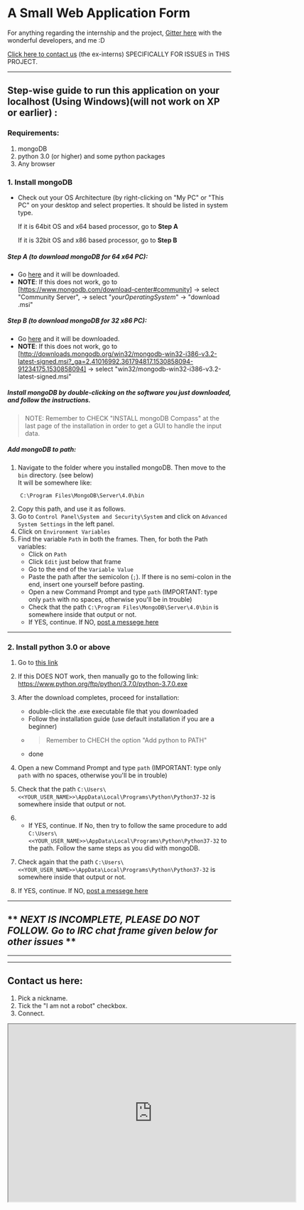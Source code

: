 # A Small Web Application Form


For anything regarding the internship and the project, [Gitter here](https://gitter.im/SERlyInterns/web-dev-application-form?utm_source=share-link&utm_medium=link&utm_campaign=share-link) with the wonderful developers, and me :D

[Click here to contact us](https://webchat.freenode.net/?channels=%23serly_internship_portal&uio=d4) (the ex-interns) SPECIFICALLY FOR ISSUES in THIS PROJECT.

***

## Step-wise guide to run this application on your localhost (Using Windows)(will not work on XP or earlier) :

### Requirements:
1. mongoDB
2. python 3.0 (or higher) and some python packages
3. Any browser

### 1. Install mongoDB
* Check out your OS Architecture (by right-clicking on "My PC" or "This PC" on your desktop and select properties.
It should be listed in system type.


  If it is 64bit OS and x64 based processor, go to **Step A**
  
  
  If it is 32bit OS and x86 based processor, go to **Step B**
  

##### Step A (to download mongoDB for 64 x64 PC):
* Go [here](https://www.mongodb.com/dr/fastdl.mongodb.org/win32/mongodb-win32-x86_64-2008plus-ssl-4.0.0-signed.msi/download) and it will be downloaded.
* **NOTE**: If this does not work, go to [https://www.mongodb.com/download-center#community] -> select "Community Server", -> select "*yourOperatingSystem*" -> "download .msi"

##### Step B (to download mongoDB for 32 x86 PC): 
* Go [here](http://downloads.mongodb.org/win32/mongodb-win32-i386-v3.2-latest-signed.msi?_ga=2.41016992.361794817.1530858094-91234175.1530858094) and it will be downloaded.
* **NOTE**: If this does not work, go to [http://downloads.mongodb.org/win32/mongodb-win32-i386-v3.2-latest-signed.msi?_ga=2.41016992.361794817.1530858094-91234175.1530858094] -> select "win32/mongodb-win32-i386-v3.2-latest-signed.msi"

##### Install mongoDB by double-clicking on the software you just downloaded, and follow the instructions.

> NOTE: Remember to CHECK "INSTALL mongoDB Compass" at the last page of the installation in order to get a GUI to handle the input data.

##### Add mongoDB to path:

1. Navigate to the folder where you installed mongoDB. Then move to the ```bin``` directory. (see below)  
It will be somewhere like:  
```
	C:\Program Files\MongoDB\Server\4.0\bin
```
2. Copy this path, and use it as follows.
3. Go to ```Control Panel\System and Security\System``` and click on ```Advanced System Settings``` in the left panel.
4. Click on 	```Environment Variables```
5. Find the variable ```Path``` in both the frames. Then,  for both the Path variables:
	* Click on ```Path```
	* Click ```Edit``` just below that frame
	* Go to the end of the ```Variable Value```
	* Paste the path after the semicolon (```;```). If there is no semi-colon in the end, insert one yourself before pasting.
	* Open a new Command Prompt and type ```path``` (IMPORTANT: type only ```path``` with no spaces,  otherwise you'll be in trouble)
	* Check that the path ```C:\Program Files\MongoDB\Server\4.0\bin``` is somewhere inside that output or not.
	* If YES, continue. If NO,  [post a messege here](https://webchat.freenode.net/?channels=%23serly_internship_portal&uio=d4)

***

### 2. Install python 3.0 or above

1. Go to [this link](https://www.python.org/ftp/python/3.7.0/python-3.7.0.exe)
2. If this DOES NOT work, then manually go to the following link:   
	https://www.python.org/ftp/python/3.7.0/python-3.7.0.exe     

3. After the download completes, proceed for installation:	
	* double-click the .exe executable file that you downloaded
	* Follow the installation guide (use default installation if you are a beginner)
	* > Remember to CHECH the option "Add python to PATH"
	* done

4. Open a new Command Prompt and type ```path``` (IMPORTANT: type only ```path``` with no spaces,  otherwise you'll be in trouble)
5. Check that the path ```C:\Users\<<YOUR_USER_NAME>>\AppData\Local\Programs\Python\Python37-32``` is somewhere inside that output or not.
6. * If YES, continue. If No, then try to follow the same procedure to add ```C:\Users\<<YOUR_USER_NAME>>\AppData\Local\Programs\Python\Python37-32``` to the path. Follow the same steps as you did with mongoDB.
7. Check again that the path ```C:\Users\<<YOUR_USER_NAME>>\AppData\Local\Programs\Python\Python37-32``` is somewhere inside that output or not.
8. If YES, continue. If NO, [post a messege here](https://webchat.freenode.net/?channels=%23serly_internship_portal&uio=d4)



***
## ** *NEXT IS INCOMPLETE,  PLEASE DO NOT FOLLOW. Go to IRC chat frame given below for other issues* **

***
***

## Contact us here:
1. Pick a nickname.
2. Tick the "I am not a robot" checkbox.
3. Connect.

<iframe src="https://webchat.freenode.net?channels=%23serly_internship_portal&uio=d4" width="647" height="400"></iframe>
